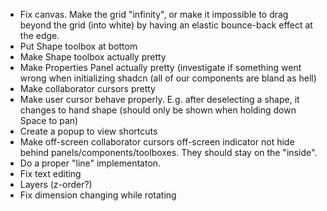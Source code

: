 - Fix canvas. Make the grid "infinity", or make it impossible to drag beyond the grid (into white) by having an elastic bounce-back effect at the edge.
- Put Shape toolbox at bottom
- Make Shape toolbox actually pretty
- Make Properties Panel actually pretty (investigate if something went wrong when initializing shadcn (all of our components are bland as hell)
- Make collaborator cursors pretty
- Make user cursor behave properly. E.g. after deselecting a shape, it changes to hand shape (should only be shown when holding down Space to pan)
- Create a popup to view shortcuts
- Make off-screen collaborator cursors off-screen indicator not hide behind panels/components/toolboxes. They should stay on the "inside".
- Do a proper "line" implementaton.
- Fix text editing
- Layers (z-order?)
- Fix dimension changing while rotating
